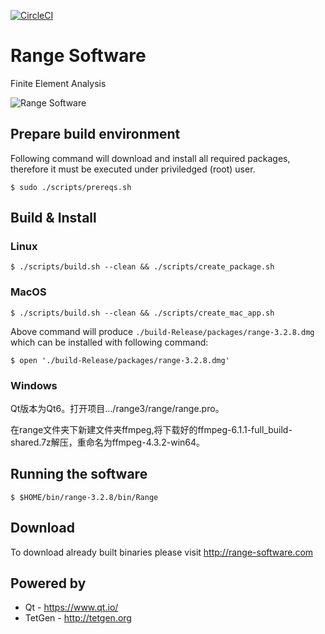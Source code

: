 [![CircleCI](https://circleci.com/gh/Range-Software/range3.svg?style=svg)](https://circleci.com/gh/Range-Software/range3)

# Range Software
Finite Element Analysis

![Range Software](http://www.range-software.com/files/common/Range3-CFD.png)

## Prepare build environment
Following command will download and install all required packages, therefore it must be executed under priviledged (root) user.
```
$ sudo ./scripts/prereqs.sh
```
## Build & Install
### Linux
```
$ ./scripts/build.sh --clean && ./scripts/create_package.sh
```
### MacOS
```
$ ./scripts/build.sh --clean && ./scripts/create_mac_app.sh
```
Above command will produce `./build-Release/packages/range-3.2.8.dmg` which can be installed with following command:
```
$ open './build-Release/packages/range-3.2.8.dmg'
```

### Windows

Qt版本为Qt6。打开项目.../range3/range/range.pro。

在range文件夹下新建文件夹ffmpeg,将下载好的ffmpeg-6.1.1-full_build-shared.7z解压，重命名为ffmpeg-4.3.2-win64。


## Running the software
```
$ $HOME/bin/range-3.2.8/bin/Range
```

## Download
To download already built binaries please visit http://range-software.com

## Powered by

* Qt - https://www.qt.io/
* TetGen - http://tetgen.org
